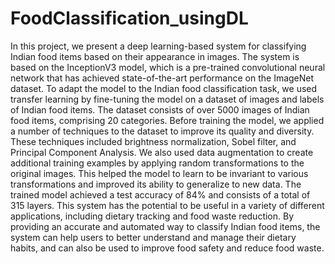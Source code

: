 # FoodClassification_usingDL

In this project, we present a deep learning-based system for classifying Indian food items based on their appearance in images. The system is based on the InceptionV3 model, which is a pre-trained convolutional neural network that has achieved state-of-the-art performance on the ImageNet dataset. To adapt the model to the Indian food classification task, we used transfer learning by fine-tuning the model on a dataset of images and labels of Indian food items. The dataset consists of over 5000 images of Indian food items, comprising 20 categories.
Before training the model, we applied a number of techniques to the dataset to improve its quality and diversity. These techniques included brightness normalization, Sobel filter, and Principal Component Analysis. We also used data augmentation to create additional training examples by applying random transformations to the original images. This helped the model to learn to be invariant to various transformations and improved its ability to generalize to new data.
The trained model achieved a test accuracy of 84% and consists of a total of 315 layers. This system has the potential to be useful in a variety of different applications, including dietary tracking and food waste reduction. By providing an accurate and automated way to classify Indian food items, the system can help users to better understand and manage their dietary habits, and can also be used to improve food safety and reduce food waste.
